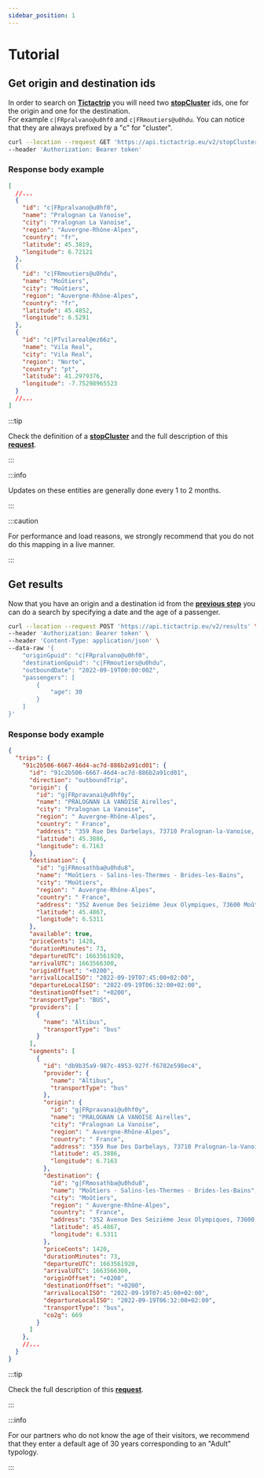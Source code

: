 ```yaml
---
sidebar_position: 1
---
```



# Tutorial

## Get origin and destination ids

In order to search on **[Tictactrip](https://www.tictactrip.eu/)** you will need two **[stopCluster](/docs/Reference/glossary#stop-cluster)** ids, one for the origin and one for the destination.  
For example `c|FRpralvano@u0hf0` and `c|FRmoutiers@u0hdu`. You can notice that they are always prefixed by a "c" for "cluster".

```bash
curl --location --request GET 'https://api.tictactrip.eu/v2/stopClusters' \
--header 'Authorization: Bearer token'
```
### Response body example

```json
[
  //...
  {
    "id": "c|FRpralvano@u0hf0",
    "name": "Pralognan La Vanoise",
    "city": "Pralognan La Vanoise",
    "region": "Auvergne-Rhône-Alpes",
    "country": "fr",
    "latitude": 45.3819,
    "longitude": 6.72121
  },
  {
    "id": "c|FRmoutiers@u0hdu",
    "name": "Moûtiers",
    "city": "Moûtiers",
    "region": "Auvergne-Rhône-Alpes",
    "country": "fr",
    "latitude": 45.4852,
    "longitude": 6.5291
  },
  {
    "id": "c|PTvilareal@ez66z",
    "name": "Vila Real",
    "city": "Vila Real",
    "region": "Norte",
    "country": "pt",
    "latitude": 41.2979376,
    "longitude": -7.75298965523
  }
  //...
]
```

:::tip

Check the definition of a **[stopCluster](/docs/Reference/glossary#stop-cluster)** and the full description of this **[request](/api#operation/GetAllStopClusters)**.

:::

:::info

Updates on these entities are generally done every 1 to 2 months.

:::

:::caution

For performance and load reasons, we strongly recommend that you do not do this mapping in a live manner.

:::

## Get results

Now that you have an origin and a destination id from the **[previous step](/docs/How-to-Guides/search-on-tictactrip/tutorial#get-origin-and-destination-ids)** you can do a search by specifying a date and the age of a passenger.

```bash
curl --location --request POST 'https://api.tictactrip.eu/v2/results' \
--header 'Authorization: Bearer token' \
--header 'Content-Type: application/json' \
--data-raw '{
	"originGpuid": "c|FRpralvano@u0hf0",
	"destinationGpuid": "c|FRmoutiers@u0hdu",
	"outboundDate": "2022-09-19T00:00:00Z",
	"passengers": [
		{
			"age": 30
		}
	]
}'
```

### Response body example

```json
{
  "trips": {
    "91c2b506-6667-46d4-ac7d-886b2a91cd01": {
      "id": "91c2b506-6667-46d4-ac7d-886b2a91cd01",
      "direction": "outboundTrip",
      "origin": {
        "id": "g|FRpravanai@u0hf0y",
        "name": "PRALOGNAN LA VANOISE Airelles",
        "city": "Pralognan La Vanoise",
        "region": " Auvergne-Rhône-Alpes",
        "country": " France",
        "address": "359 Rue Des Darbelays, 73710 Pralognan-la-Vanoise, France",
        "latitude": 45.3886,
        "longitude": 6.7163
      },
      "destination": {
        "id": "g|FRmosathba@u0hdu8",
        "name": "Moûtiers - Salins-les-Thermes - Brides-les-Bains",
        "city": "Moûtiers",
        "region": " Auvergne-Rhône-Alpes",
        "country": " France",
        "address": "352 Avenue Des Seizième Jeux Olympiques, 73600 Moûtiers, France",
        "latitude": 45.4867,
        "longitude": 6.5311
      },
      "available": true,
      "priceCents": 1420,
      "durationMinutes": 73,
      "departureUTC": 1663561920,
      "arrivalUTC": 1663566300,
      "originOffset": "+0200",
      "arrivalLocalISO": "2022-09-19T07:45:00+02:00",
      "departureLocalISO": "2022-09-19T06:32:00+02:00",
      "destinationOffset": "+0200",
      "transportType": "BUS",
      "providers": [
        {
          "name": "Altibus",
          "transportType": "bus"
        }
      ],
      "segments": [
        {
          "id": "db9b35a9-987c-4953-927f-f6782e598ec4",
          "provider": {
            "name": "Altibus",
            "transportType": "bus"
          },
          "origin": {
            "id": "g|FRpravanai@u0hf0y",
            "name": "PRALOGNAN LA VANOISE Airelles",
            "city": "Pralognan La Vanoise",
            "region": " Auvergne-Rhône-Alpes",
            "country": " France",
            "address": "359 Rue Des Darbelays, 73710 Pralognan-la-Vanoise, France",
            "latitude": 45.3886,
            "longitude": 6.7163
          },
          "destination": {
            "id": "g|FRmosathba@u0hdu8",
            "name": "Moûtiers - Salins-les-Thermes - Brides-les-Bains",
            "city": "Moûtiers",
            "region": " Auvergne-Rhône-Alpes",
            "country": " France",
            "address": "352 Avenue Des Seizième Jeux Olympiques, 73600 Moûtiers, France",
            "latitude": 45.4867,
            "longitude": 6.5311
          },
          "priceCents": 1420,
          "durationMinutes": 73,
          "departureUTC": 1663561920,
          "arrivalUTC": 1663566300,
          "originOffset": "+0200",
          "destinationOffset": "+0200",
          "arrivalLocalISO": "2022-09-19T07:45:00+02:00",
          "departureLocalISO": "2022-09-19T06:32:00+02:00",
          "transportType": "bus",
          "co2g": 669
        }
      ]
    },
    //...
  }
}
```

:::tip

Check the full description of this **[request](/api#operation/GetResults)**.

:::

:::info

For our partners who do not know the age of their visitors, we recommend that they enter a default age of 30 years corresponding to an "Adult" typology.

:::